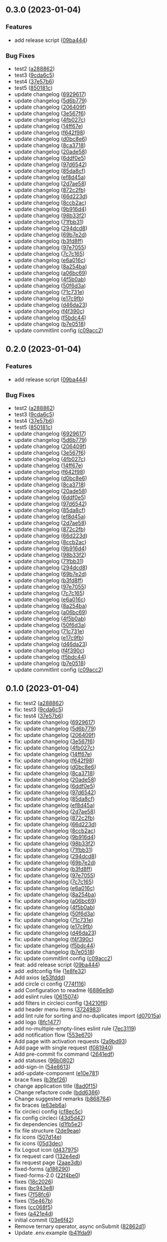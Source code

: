 

## 0.3.0 (2023-01-04)


### Features

* add release script ([09ba444](https://github.com/CHI-internship/admin-dashboard/commit/09ba44429cfb51fa24444d61b1bc4f7c89aae120))


### Bug Fixes

* test2 ([a288862](https://github.com/CHI-internship/admin-dashboard/commit/a2888628a64079ed016cd055550bb750ace935dd))
* test3 ([9cda6c5](https://github.com/CHI-internship/admin-dashboard/commit/9cda6c502da1bc34f96252123073a61fc611f033))
* test4 ([37e57b6](https://github.com/CHI-internship/admin-dashboard/commit/37e57b69bebf3998e44e60c133d8e6ac1818d1d7))
* test5 ([850181c](https://github.com/CHI-internship/admin-dashboard/commit/850181c84bdc4b26eaac1a02cf099ab40c54b0b3))
* update changelog ([6929617](https://github.com/CHI-internship/admin-dashboard/commit/692961749fd7aab42e068a71b3062124826c599a))
* update changelog ([5d6b779](https://github.com/CHI-internship/admin-dashboard/commit/5d6b779a89eaee8a3cccd69178968a90be30d5c5))
* update changelog ([206409f](https://github.com/CHI-internship/admin-dashboard/commit/206409fd47efecf71dde98e47c5ab780b3de518f))
* update changelog ([3e567f6](https://github.com/CHI-internship/admin-dashboard/commit/3e567f66a6ccaf8f435a5cfb65b40828b2aeb1b5))
* update changelog ([4fb027c](https://github.com/CHI-internship/admin-dashboard/commit/4fb027c6938fba520351301c1a625d8339f0a668))
* update changelog ([14ff67e](https://github.com/CHI-internship/admin-dashboard/commit/14ff67efe1b02bb971461a78205b5574e580d322))
* update changelog ([f642f98](https://github.com/CHI-internship/admin-dashboard/commit/f642f985a362df99474d58854fbc914fadf80953))
* update changelog ([d0bc8e6](https://github.com/CHI-internship/admin-dashboard/commit/d0bc8e6ba90f60c3a905bb6fc92f084e213460f2))
* update changelog ([8ca3718](https://github.com/CHI-internship/admin-dashboard/commit/8ca371877ecf9cf96afdb85d2cdbac6ab2bb095c))
* update changelog ([20ade58](https://github.com/CHI-internship/admin-dashboard/commit/20ade5840b8791e6f6b27278951936d081a6bdfc))
* update changelog ([6ddf0e5](https://github.com/CHI-internship/admin-dashboard/commit/6ddf0e5d534c493f0ef4988f29dfc07fab667784))
* update changelog ([97d6542](https://github.com/CHI-internship/admin-dashboard/commit/97d6542552db6b7228a18d69e596cc2e58915841))
* update changelog ([85da8cf](https://github.com/CHI-internship/admin-dashboard/commit/85da8cf22d90627b1be45140a9520b3700cf0d62))
* update changelog ([ef8d45a](https://github.com/CHI-internship/admin-dashboard/commit/ef8d45a03fbf2ecfb058e895b2fcb703d8ed2ebe))
* update changelog ([2d7ae58](https://github.com/CHI-internship/admin-dashboard/commit/2d7ae58428a3bfcbe3bb3254ad76677c859019fb))
* update changelog ([872c2fb](https://github.com/CHI-internship/admin-dashboard/commit/872c2fb44e300fb0a02e73338612834358ab863b))
* update changelog ([66d223d](https://github.com/CHI-internship/admin-dashboard/commit/66d223d9e7568361d427f816d57ff44bfd17862a))
* update changelog ([8ccb2ac](https://github.com/CHI-internship/admin-dashboard/commit/8ccb2ac90de3313edf465d08ad1b63170b0a1438))
* update changelog ([9b916d4](https://github.com/CHI-internship/admin-dashboard/commit/9b916d423fedcc8a0cf5214ac6e0748c911fed20))
* update changelog ([98b33f2](https://github.com/CHI-internship/admin-dashboard/commit/98b33f2ad7211b04bf46b72ef80feca54327a1fe))
* update changelog ([71fbb31](https://github.com/CHI-internship/admin-dashboard/commit/71fbb310abb55a82a216fc8607258355b970be26))
* update changelog ([294dcd8](https://github.com/CHI-internship/admin-dashboard/commit/294dcd84798c58a5d29a0c719aece81afa79798b))
* update changelog ([69b7e2d](https://github.com/CHI-internship/admin-dashboard/commit/69b7e2d1398bb0669d2ec255718a26bd320c0d8b))
* update changelog ([b3fd8ff](https://github.com/CHI-internship/admin-dashboard/commit/b3fd8ff23d497b1491abdc31b2e80d07d05b7c01))
* update changelog ([97e7055](https://github.com/CHI-internship/admin-dashboard/commit/97e7055cff44f523d2c44f558b5a1e7727ca7432))
* update changelog ([7c7c165](https://github.com/CHI-internship/admin-dashboard/commit/7c7c16560fed14ba78204a9d1e0dbad436905ce5))
* update changelog ([e6a016c](https://github.com/CHI-internship/admin-dashboard/commit/e6a016c6ce7548153209722770e341c901fa1e2c))
* update changelog ([8a254ba](https://github.com/CHI-internship/admin-dashboard/commit/8a254ba94f3b8eb9557096456b2b9df631ec0b4e))
* update changelog ([a06bc69](https://github.com/CHI-internship/admin-dashboard/commit/a06bc696d42be5e5e7475b438a0964ff81bfe54a))
* update changelog ([4f5b0ab](https://github.com/CHI-internship/admin-dashboard/commit/4f5b0ab3bc664fd219f6d86c25c770cc8e256de2))
* update changelog ([50f6d3a](https://github.com/CHI-internship/admin-dashboard/commit/50f6d3ab6093b7593fdbb871626c400dc2d89715))
* update changelog ([71c731e](https://github.com/CHI-internship/admin-dashboard/commit/71c731e8d2579f8a4c41de00f85dc45c3f18c850))
* update changelog ([e17c9fb](https://github.com/CHI-internship/admin-dashboard/commit/e17c9fb37445f748cef3fe558cec2c9d5a0c346a))
* update changelog ([d46da23](https://github.com/CHI-internship/admin-dashboard/commit/d46da2392e7819ea80e269b0e9f723ee7e29d2b0))
* update changelog ([f4f390c](https://github.com/CHI-internship/admin-dashboard/commit/f4f390c2913b3547c369a9507d237d7087311413))
* update changelog ([f5bdc44](https://github.com/CHI-internship/admin-dashboard/commit/f5bdc443f467c22e98cb1034730521e54dc2f7ee))
* update changelog ([b7e0518](https://github.com/CHI-internship/admin-dashboard/commit/b7e0518a9002b50e6e8c82125be604eb5ef899e2))
* update commitlint config ([c09acc2](https://github.com/CHI-internship/admin-dashboard/commit/c09acc28177eeb90bbe4c5405bc28550414f9b94))

## 0.2.0 (2023-01-04)


### Features

* add release script ([09ba444](https://github.com/CHI-internship/admin-dashboard/commit/09ba44429cfb51fa24444d61b1bc4f7c89aae120))


### Bug Fixes

* test2 ([a288862](https://github.com/CHI-internship/admin-dashboard/commit/a2888628a64079ed016cd055550bb750ace935dd))
* test3 ([9cda6c5](https://github.com/CHI-internship/admin-dashboard/commit/9cda6c502da1bc34f96252123073a61fc611f033))
* test4 ([37e57b6](https://github.com/CHI-internship/admin-dashboard/commit/37e57b69bebf3998e44e60c133d8e6ac1818d1d7))
* test5 ([850181c](https://github.com/CHI-internship/admin-dashboard/commit/850181c84bdc4b26eaac1a02cf099ab40c54b0b3))
* update changelog ([6929617](https://github.com/CHI-internship/admin-dashboard/commit/692961749fd7aab42e068a71b3062124826c599a))
* update changelog ([5d6b779](https://github.com/CHI-internship/admin-dashboard/commit/5d6b779a89eaee8a3cccd69178968a90be30d5c5))
* update changelog ([206409f](https://github.com/CHI-internship/admin-dashboard/commit/206409fd47efecf71dde98e47c5ab780b3de518f))
* update changelog ([3e567f6](https://github.com/CHI-internship/admin-dashboard/commit/3e567f66a6ccaf8f435a5cfb65b40828b2aeb1b5))
* update changelog ([4fb027c](https://github.com/CHI-internship/admin-dashboard/commit/4fb027c6938fba520351301c1a625d8339f0a668))
* update changelog ([14ff67e](https://github.com/CHI-internship/admin-dashboard/commit/14ff67efe1b02bb971461a78205b5574e580d322))
* update changelog ([f642f98](https://github.com/CHI-internship/admin-dashboard/commit/f642f985a362df99474d58854fbc914fadf80953))
* update changelog ([d0bc8e6](https://github.com/CHI-internship/admin-dashboard/commit/d0bc8e6ba90f60c3a905bb6fc92f084e213460f2))
* update changelog ([8ca3718](https://github.com/CHI-internship/admin-dashboard/commit/8ca371877ecf9cf96afdb85d2cdbac6ab2bb095c))
* update changelog ([20ade58](https://github.com/CHI-internship/admin-dashboard/commit/20ade5840b8791e6f6b27278951936d081a6bdfc))
* update changelog ([6ddf0e5](https://github.com/CHI-internship/admin-dashboard/commit/6ddf0e5d534c493f0ef4988f29dfc07fab667784))
* update changelog ([97d6542](https://github.com/CHI-internship/admin-dashboard/commit/97d6542552db6b7228a18d69e596cc2e58915841))
* update changelog ([85da8cf](https://github.com/CHI-internship/admin-dashboard/commit/85da8cf22d90627b1be45140a9520b3700cf0d62))
* update changelog ([ef8d45a](https://github.com/CHI-internship/admin-dashboard/commit/ef8d45a03fbf2ecfb058e895b2fcb703d8ed2ebe))
* update changelog ([2d7ae58](https://github.com/CHI-internship/admin-dashboard/commit/2d7ae58428a3bfcbe3bb3254ad76677c859019fb))
* update changelog ([872c2fb](https://github.com/CHI-internship/admin-dashboard/commit/872c2fb44e300fb0a02e73338612834358ab863b))
* update changelog ([66d223d](https://github.com/CHI-internship/admin-dashboard/commit/66d223d9e7568361d427f816d57ff44bfd17862a))
* update changelog ([8ccb2ac](https://github.com/CHI-internship/admin-dashboard/commit/8ccb2ac90de3313edf465d08ad1b63170b0a1438))
* update changelog ([9b916d4](https://github.com/CHI-internship/admin-dashboard/commit/9b916d423fedcc8a0cf5214ac6e0748c911fed20))
* update changelog ([98b33f2](https://github.com/CHI-internship/admin-dashboard/commit/98b33f2ad7211b04bf46b72ef80feca54327a1fe))
* update changelog ([71fbb31](https://github.com/CHI-internship/admin-dashboard/commit/71fbb310abb55a82a216fc8607258355b970be26))
* update changelog ([294dcd8](https://github.com/CHI-internship/admin-dashboard/commit/294dcd84798c58a5d29a0c719aece81afa79798b))
* update changelog ([69b7e2d](https://github.com/CHI-internship/admin-dashboard/commit/69b7e2d1398bb0669d2ec255718a26bd320c0d8b))
* update changelog ([b3fd8ff](https://github.com/CHI-internship/admin-dashboard/commit/b3fd8ff23d497b1491abdc31b2e80d07d05b7c01))
* update changelog ([97e7055](https://github.com/CHI-internship/admin-dashboard/commit/97e7055cff44f523d2c44f558b5a1e7727ca7432))
* update changelog ([7c7c165](https://github.com/CHI-internship/admin-dashboard/commit/7c7c16560fed14ba78204a9d1e0dbad436905ce5))
* update changelog ([e6a016c](https://github.com/CHI-internship/admin-dashboard/commit/e6a016c6ce7548153209722770e341c901fa1e2c))
* update changelog ([8a254ba](https://github.com/CHI-internship/admin-dashboard/commit/8a254ba94f3b8eb9557096456b2b9df631ec0b4e))
* update changelog ([a06bc69](https://github.com/CHI-internship/admin-dashboard/commit/a06bc696d42be5e5e7475b438a0964ff81bfe54a))
* update changelog ([4f5b0ab](https://github.com/CHI-internship/admin-dashboard/commit/4f5b0ab3bc664fd219f6d86c25c770cc8e256de2))
* update changelog ([50f6d3a](https://github.com/CHI-internship/admin-dashboard/commit/50f6d3ab6093b7593fdbb871626c400dc2d89715))
* update changelog ([71c731e](https://github.com/CHI-internship/admin-dashboard/commit/71c731e8d2579f8a4c41de00f85dc45c3f18c850))
* update changelog ([e17c9fb](https://github.com/CHI-internship/admin-dashboard/commit/e17c9fb37445f748cef3fe558cec2c9d5a0c346a))
* update changelog ([d46da23](https://github.com/CHI-internship/admin-dashboard/commit/d46da2392e7819ea80e269b0e9f723ee7e29d2b0))
* update changelog ([f4f390c](https://github.com/CHI-internship/admin-dashboard/commit/f4f390c2913b3547c369a9507d237d7087311413))
* update changelog ([f5bdc44](https://github.com/CHI-internship/admin-dashboard/commit/f5bdc443f467c22e98cb1034730521e54dc2f7ee))
* update changelog ([b7e0518](https://github.com/CHI-internship/admin-dashboard/commit/b7e0518a9002b50e6e8c82125be604eb5ef899e2))
* update commitlint config ([c09acc2](https://github.com/CHI-internship/admin-dashboard/commit/c09acc28177eeb90bbe4c5405bc28550414f9b94))

## 0.1.0 (2023-01-04)

* fix: test2 ([a288862](https://github.com/CHI-internship/admin-dashboard/commit/a288862))
* fix: test3 ([9cda6c5](https://github.com/CHI-internship/admin-dashboard/commit/9cda6c5))
* fix: test4 ([37e57b6](https://github.com/CHI-internship/admin-dashboard/commit/37e57b6))
* fix: update changelog ([6929617](https://github.com/CHI-internship/admin-dashboard/commit/6929617))
* fix: update changelog ([5d6b779](https://github.com/CHI-internship/admin-dashboard/commit/5d6b779))
* fix: update changelog ([206409f](https://github.com/CHI-internship/admin-dashboard/commit/206409f))
* fix: update changelog ([3e567f6](https://github.com/CHI-internship/admin-dashboard/commit/3e567f6))
* fix: update changelog ([4fb027c](https://github.com/CHI-internship/admin-dashboard/commit/4fb027c))
* fix: update changelog ([14ff67e](https://github.com/CHI-internship/admin-dashboard/commit/14ff67e))
* fix: update changelog ([f642f98](https://github.com/CHI-internship/admin-dashboard/commit/f642f98))
* fix: update changelog ([d0bc8e6](https://github.com/CHI-internship/admin-dashboard/commit/d0bc8e6))
* fix: update changelog ([8ca3718](https://github.com/CHI-internship/admin-dashboard/commit/8ca3718))
* fix: update changelog ([20ade58](https://github.com/CHI-internship/admin-dashboard/commit/20ade58))
* fix: update changelog ([6ddf0e5](https://github.com/CHI-internship/admin-dashboard/commit/6ddf0e5))
* fix: update changelog ([97d6542](https://github.com/CHI-internship/admin-dashboard/commit/97d6542))
* fix: update changelog ([85da8cf](https://github.com/CHI-internship/admin-dashboard/commit/85da8cf))
* fix: update changelog ([ef8d45a](https://github.com/CHI-internship/admin-dashboard/commit/ef8d45a))
* fix: update changelog ([2d7ae58](https://github.com/CHI-internship/admin-dashboard/commit/2d7ae58))
* fix: update changelog ([872c2fb](https://github.com/CHI-internship/admin-dashboard/commit/872c2fb))
* fix: update changelog ([66d223d](https://github.com/CHI-internship/admin-dashboard/commit/66d223d))
* fix: update changelog ([8ccb2ac](https://github.com/CHI-internship/admin-dashboard/commit/8ccb2ac))
* fix: update changelog ([9b916d4](https://github.com/CHI-internship/admin-dashboard/commit/9b916d4))
* fix: update changelog ([98b33f2](https://github.com/CHI-internship/admin-dashboard/commit/98b33f2))
* fix: update changelog ([71fbb31](https://github.com/CHI-internship/admin-dashboard/commit/71fbb31))
* fix: update changelog ([294dcd8](https://github.com/CHI-internship/admin-dashboard/commit/294dcd8))
* fix: update changelog ([69b7e2d](https://github.com/CHI-internship/admin-dashboard/commit/69b7e2d))
* fix: update changelog ([b3fd8ff](https://github.com/CHI-internship/admin-dashboard/commit/b3fd8ff))
* fix: update changelog ([97e7055](https://github.com/CHI-internship/admin-dashboard/commit/97e7055))
* fix: update changelog ([7c7c165](https://github.com/CHI-internship/admin-dashboard/commit/7c7c165))
* fix: update changelog ([e6a016c](https://github.com/CHI-internship/admin-dashboard/commit/e6a016c))
* fix: update changelog ([8a254ba](https://github.com/CHI-internship/admin-dashboard/commit/8a254ba))
* fix: update changelog ([a06bc69](https://github.com/CHI-internship/admin-dashboard/commit/a06bc69))
* fix: update changelog ([4f5b0ab](https://github.com/CHI-internship/admin-dashboard/commit/4f5b0ab))
* fix: update changelog ([50f6d3a](https://github.com/CHI-internship/admin-dashboard/commit/50f6d3a))
* fix: update changelog ([71c731e](https://github.com/CHI-internship/admin-dashboard/commit/71c731e))
* fix: update changelog ([e17c9fb](https://github.com/CHI-internship/admin-dashboard/commit/e17c9fb))
* fix: update changelog ([d46da23](https://github.com/CHI-internship/admin-dashboard/commit/d46da23))
* fix: update changelog ([f4f390c](https://github.com/CHI-internship/admin-dashboard/commit/f4f390c))
* fix: update changelog ([f5bdc44](https://github.com/CHI-internship/admin-dashboard/commit/f5bdc44))
* fix: update changelog ([b7e0518](https://github.com/CHI-internship/admin-dashboard/commit/b7e0518))
* fix: update commitlint config ([c09acc2](https://github.com/CHI-internship/admin-dashboard/commit/c09acc2))
* feat: add release script ([09ba444](https://github.com/CHI-internship/admin-dashboard/commit/09ba444))
* add .editconfig file ([1e8fe32](https://github.com/CHI-internship/admin-dashboard/commit/1e8fe32))
* Add axios ([e53fddd](https://github.com/CHI-internship/admin-dashboard/commit/e53fddd))
* add circle ci config ([774f116](https://github.com/CHI-internship/admin-dashboard/commit/774f116))
* add Configuration to readme ([6886e9d](https://github.com/CHI-internship/admin-dashboard/commit/6886e9d))
* add eslint rules ([0615074](https://github.com/CHI-internship/admin-dashboard/commit/0615074))
* add filters in circleci config ([34210f6](https://github.com/CHI-internship/admin-dashboard/commit/34210f6))
* add header menu items ([3724983](https://github.com/CHI-internship/admin-dashboard/commit/3724983))
* add lint rule for sorting and no-duplicates import ([d07015a](https://github.com/CHI-internship/admin-dashboard/commit/d07015a))
* add logo ([8fc1477](https://github.com/CHI-internship/admin-dashboard/commit/8fc1477))
* add no-multiple-empty-lines eslint rule ([7ec3119](https://github.com/CHI-internship/admin-dashboard/commit/7ec3119))
* add notification flow ([553e670](https://github.com/CHI-internship/admin-dashboard/commit/553e670))
* Add page with activation requests ([2a9bd93](https://github.com/CHI-internship/admin-dashboard/commit/2a9bd93))
* Add page with single request ([f081940](https://github.com/CHI-internship/admin-dashboard/commit/f081940))
* Add pre-commit fix command ([2641edf](https://github.com/CHI-internship/admin-dashboard/commit/2641edf))
* add statuses ([96b0802](https://github.com/CHI-internship/admin-dashboard/commit/96b0802))
* add-sign-in ([54e8613](https://github.com/CHI-internship/admin-dashboard/commit/54e8613))
* add-update-component ([e10e781](https://github.com/CHI-internship/admin-dashboard/commit/e10e781))
* brace fixes ([b3fef26](https://github.com/CHI-internship/admin-dashboard/commit/b3fef26))
* change application title ([8ad0f15](https://github.com/CHI-internship/admin-dashboard/commit/8ad0f15))
* Change refactore code ([bdd6386](https://github.com/CHI-internship/admin-dashboard/commit/bdd6386))
* Change suggested remarks ([b868764](https://github.com/CHI-internship/admin-dashboard/commit/b868764))
* fix braces ([e63eb6a](https://github.com/CHI-internship/admin-dashboard/commit/e63eb6a))
* fix circleci config ([cf8ec5c](https://github.com/CHI-internship/admin-dashboard/commit/cf8ec5c))
* fix config circleci ([43d5d42](https://github.com/CHI-internship/admin-dashboard/commit/43d5d42))
* fix dependencies ([d1fb5e2](https://github.com/CHI-internship/admin-dashboard/commit/d1fb5e2))
* fix file structure ([2de9eae](https://github.com/CHI-internship/admin-dashboard/commit/2de9eae))
* fix icons ([507d14e](https://github.com/CHI-internship/admin-dashboard/commit/507d14e))
* fix icons ([05d3dec](https://github.com/CHI-internship/admin-dashboard/commit/05d3dec))
* fix Logout icon ([d437975](https://github.com/CHI-internship/admin-dashboard/commit/d437975))
* fix request card ([132e4ed](https://github.com/CHI-internship/admin-dashboard/commit/132e4ed))
* fix request page ([2aae3db](https://github.com/CHI-internship/admin-dashboard/commit/2aae3db))
* fixed-forms ([a186290](https://github.com/CHI-internship/admin-dashboard/commit/a186290))
* fixed-forms-2.0 ([22f4be0](https://github.com/CHI-internship/admin-dashboard/commit/22f4be0))
* fixes ([18c2026](https://github.com/CHI-internship/admin-dashboard/commit/18c2026))
* fixes ([bc943e8](https://github.com/CHI-internship/admin-dashboard/commit/bc943e8))
* fixes ([7f58fc6](https://github.com/CHI-internship/admin-dashboard/commit/7f58fc6))
* fixes ([15e467b](https://github.com/CHI-internship/admin-dashboard/commit/15e467b))
* fixes ([cc068f5](https://github.com/CHI-internship/admin-dashboard/commit/cc068f5))
* fixes ([a421e4d](https://github.com/CHI-internship/admin-dashboard/commit/a421e4d))
* initial commit ([03e6f42](https://github.com/CHI-internship/admin-dashboard/commit/03e6f42))
* Remove ternary operator, async onSubmit ([82862d1](https://github.com/CHI-internship/admin-dashboard/commit/82862d1))
* Update .env.example ([b41fda9](https://github.com/CHI-internship/admin-dashboard/commit/b41fda9))